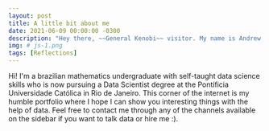 ```yaml
---
layout: post
title: A little bit about me
date: 2021-06-09 00:00:00 -0300
description: "Hey there, ~~General Kenobi~~ visitor. My name is Andrew and this is my data science journey".
img: # js-1.png
tags: [Reflections]
---
```


Hi! I'm a brazilian mathematics undergraduate with self-taught data science skills who is now pursuing a Data Scientist degree at the Pontíficia Universidade Católica in Rio de Janeiro.
This corner of the internet is my humble portfolio where I hope I can show you interesting things with the help of data. Feel free to contact me through any of the channels available on the sidebar 
if you want to talk data or hire me :). 
